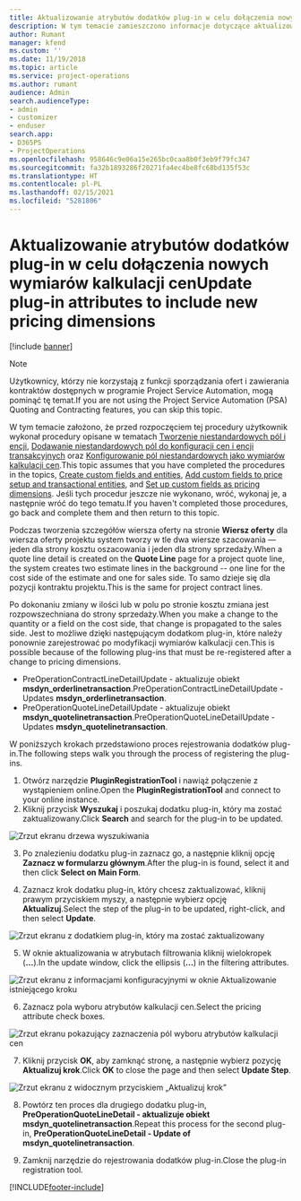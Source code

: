 ```yaml
---
title: Aktualizowanie atrybutów dodatków plug-in w celu dołączenia nowych wymiarów kalkulacji cen
description: W tym temacie zamieszczono informacje dotyczące aktualizowania atrybutów dodatków plug-in o wymiary kalkulacji cen.
author: Rumant
manager: kfend
ms.custom: ''
ms.date: 11/19/2018
ms.topic: article
ms.service: project-operations
ms.author: rumant
audience: Admin
search.audienceType:
- admin
- customizer
- enduser
search.app:
- D365PS
- ProjectOperations
ms.openlocfilehash: 958646c9e06a15e265bc0caa8b0f3eb9f79fc347
ms.sourcegitcommit: fa32b1893286f20271fa4ec4be8fc68bd135f53c
ms.translationtype: HT
ms.contentlocale: pl-PL
ms.lasthandoff: 02/15/2021
ms.locfileid: "5281806"
---
```

# <a name="update-plug-in-attributes-to-include-new-pricing-dimensions"></a><span data-ttu-id="1daa8-103">Aktualizowanie atrybutów dodatków plug-in w celu dołączenia nowych wymiarów kalkulacji cen</span><span class="sxs-lookup"><span data-stu-id="1daa8-103">Update plug-in attributes to include new pricing dimensions</span></span>

[!include [banner](../includes/psa-now-project-operations.md)]

> [!NOTE]
> <span data-ttu-id="1daa8-104">Użytkownicy, którzy nie korzystają z funkcji sporządzania ofert i zawierania kontraktów dostępnych w programie Project Service Automation, mogą pominąć tę temat.</span><span class="sxs-lookup"><span data-stu-id="1daa8-104">If you are not using the Project Service Automation (PSA) Quoting and Contracting features, you can skip this topic.</span></span>

<span data-ttu-id="1daa8-105">W tym temacie założono, że przed rozpoczęciem tej procedury użytkownik wykonał procedury opisane w tematach [Tworzenie niestandardowych pól i encji](create-custom-fields-entities.md), [Dodawanie niestandardowych pól do konfiguracji cen i encji transakcyjnych](field-references.md) oraz [Konfigurowanie pól niestandardowych jako wymiarów kalkulacji cen](set-up-pricing-dimensions.md).</span><span class="sxs-lookup"><span data-stu-id="1daa8-105">This topic assumes that you have completed the procedures in the topics, [Create custom fields and entities](create-custom-fields-entities.md), [Add custom fields to price setup and transactional entities](field-references.md), and [Set up custom fields as pricing dimensions](set-up-pricing-dimensions.md).</span></span> <span data-ttu-id="1daa8-106">Jeśli tych procedur jeszcze nie wykonano, wróć, wykonaj je, a następnie wróć do tego tematu.</span><span class="sxs-lookup"><span data-stu-id="1daa8-106">If you haven't completed those procedures, go back and complete them and then return to this topic.</span></span>

<span data-ttu-id="1daa8-107">Podczas tworzenia szczegółów wiersza oferty na stronie **Wiersz oferty** dla wiersza oferty projektu system tworzy w tle dwa wiersze szacowania — jeden dla strony kosztu oszacowania i jeden dla strony sprzedaży.</span><span class="sxs-lookup"><span data-stu-id="1daa8-107">When a quote line detail is created on the **Quote Line** page for a project quote line, the system creates two estimate lines in the background -- one line for the cost side of the estimate and one for sales side.</span></span> <span data-ttu-id="1daa8-108">To samo dzieje się dla pozycji kontraktu projektu.</span><span class="sxs-lookup"><span data-stu-id="1daa8-108">This is the same  for project contract lines.</span></span>

<span data-ttu-id="1daa8-109">Po dokonaniu zmiany w ilości lub w polu po stronie kosztu zmiana jest rozpowszechniana do strony sprzedaży.</span><span class="sxs-lookup"><span data-stu-id="1daa8-109">When you make a change to the quantity or a field on the cost side, that change is propagated to the sales side.</span></span> <span data-ttu-id="1daa8-110">Jest to możliwe dzięki następującym dodatkom plug-in, które należy ponownie zarejestrować po modyfikacji wymiarów kalkulacji cen.</span><span class="sxs-lookup"><span data-stu-id="1daa8-110">This is possible because of the following plug-ins that must be re-registered after a change to pricing dimensions.</span></span>

- <span data-ttu-id="1daa8-111">PreOperationContractLineDetailUpdate - aktualizuje obiekt **msdyn_orderlinetransaction**.</span><span class="sxs-lookup"><span data-stu-id="1daa8-111">PreOperationContractLineDetailUpdate - Updates **msdyn_orderlinetransaction**.</span></span>
- <span data-ttu-id="1daa8-112">PreOperationQuoteLineDetailUpdate - aktualizuje obiekt **msdyn_quotelinetransaction**.</span><span class="sxs-lookup"><span data-stu-id="1daa8-112">PreOperationQuoteLineDetailUpdate - Updates **msdyn_quotelinetransaction**.</span></span>

<span data-ttu-id="1daa8-113">W poniższych krokach przedstawiono proces rejestrowania dodatków plug-in.</span><span class="sxs-lookup"><span data-stu-id="1daa8-113">The following steps walk you through the process of registering the plug-ins.</span></span>

1. <span data-ttu-id="1daa8-114">Otwórz narzędzie **PluginRegistrationTool** i nawiąż połączenie z wystąpieniem online.</span><span class="sxs-lookup"><span data-stu-id="1daa8-114">Open the **PluginRegistrationTool** and connect to your online instance.</span></span>
2. <span data-ttu-id="1daa8-115">Kliknij przycisk **Wyszukaj** i poszukaj dodatku plug-in, który ma zostać zaktualizowany.</span><span class="sxs-lookup"><span data-stu-id="1daa8-115">Click **Search** and search for the plug-in to be updated.</span></span>

 ![Zrzut ekranu drzewa wyszukiwania](media/PRT-1.png)

3. <span data-ttu-id="1daa8-117">Po znalezieniu dodatku plug-in zaznacz go, a następnie kliknij opcję **Zaznacz w formularzu głównym**.</span><span class="sxs-lookup"><span data-stu-id="1daa8-117">After the plug-in is found, select it and then click **Select on Main Form**.</span></span>

4. <span data-ttu-id="1daa8-118">Zaznacz krok dodatku plug-in, który chcesz zaktualizować, kliknij prawym przyciskiem myszy, a następnie wybierz opcję **Aktualizuj**.</span><span class="sxs-lookup"><span data-stu-id="1daa8-118">Select the step of the plug-in to be updated, right-click, and then select **Update**.</span></span>

 ![Zrzut ekranu z dodatkiem plug-in, który ma zostać zaktualizowany](media/PRT-2.png)
 
5. <span data-ttu-id="1daa8-120">W oknie aktualizowania w atrybutach filtrowania kliknij wielokropek (**...**).</span><span class="sxs-lookup"><span data-stu-id="1daa8-120">In the update window, click the ellipsis (**...**) in the filtering attributes.</span></span>

 ![Zrzut ekranu z informacjami konfiguracyjnymi w oknie Aktualizowanie istniejącego kroku](media/PRT-3.png)
 
6. <span data-ttu-id="1daa8-122">Zaznacz pola wyboru atrybutów kalkulacji cen.</span><span class="sxs-lookup"><span data-stu-id="1daa8-122">Select the pricing attribute check boxes.</span></span>

 ![Zrzut ekranu pokazujący zaznaczenia pól wyboru atrybutów kalkulacji cen](media/PRT-4.png)

7. <span data-ttu-id="1daa8-124">Kliknij przycisk **OK**, aby zamknąć stronę, a następnie wybierz pozycję **Aktualizuj krok**.</span><span class="sxs-lookup"><span data-stu-id="1daa8-124">Click **OK** to close the page and then select **Update Step**.</span></span>

 ![Zrzut ekranu z widocznym przyciskiem „Aktualizuj krok”](media/PRT-5.png)
 
8. <span data-ttu-id="1daa8-126">Powtórz ten proces dla drugiego dodatku plug-in, **PreOperationQuoteLineDetail - aktualizuje obiekt msdyn_quotelinetransaction**.</span><span class="sxs-lookup"><span data-stu-id="1daa8-126">Repeat this process for the second plug-in, **PreOperationQuoteLineDetail - Update of msdyn_quotelinetransaction**.</span></span>

9. <span data-ttu-id="1daa8-127">Zamknij narzędzie do rejestrowania dodatków plug-in.</span><span class="sxs-lookup"><span data-stu-id="1daa8-127">Close the plug-in registration tool.</span></span>



[!INCLUDE[footer-include](../includes/footer-banner.md)]